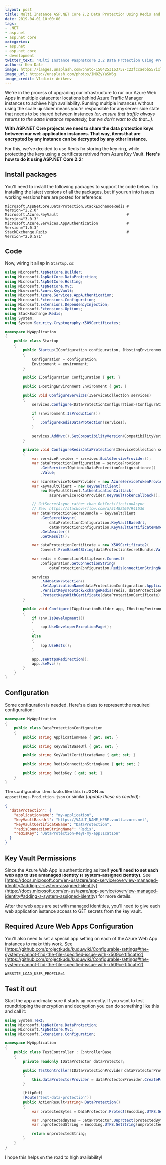 ```yaml
---
layout: post
title: Multi Instance ASP.NET Core 2.2 Data Protection Using Redis and an Azure Key Vault Certificate
date: 2019-04-01 10:00:00
tags:
- .NET
- asp.net
- asp.net core
categories:
- asp.net
- asp.net core
- development
twitter_text: "Multi Instance #aspnetcore 2.2 Data Protection Using #redis and an @Azure Key Vault Certificate"
authors: Ken Dale
image: https://images.unsplash.com/photo-1504253163759-c23fccaebb55?ixlib=rb-1.2.1&auto=format&fit=crop&w=1950&q=80
image_url: https://unsplash.com/photos/IM8ZyYaSW6g
image_credit: Vladimir Anikeev
---
```


We're in the process of upgrading our infrastructure to run our Azure Web Apps in multiple datacenter locations behind Azure Traffic Manager instances to achieve high availability. Running multiple instances without using the scale up slider means you're responsible for any server side state that needs to be shared between instances *(or, ensure that traffic always returns to the same instance repeatedly, but we don't want to do that...)*.

**With ASP.NET Core projects we need to share the data protection keys between our web application instances. That way, items that are encrypted by any instance can be decrypted by any other instance.**

For this, we've decided to use Redis for storing the key ring, while protecting the keys using a certificate retrived from Azure Key Vault. **Here's how to do it using ASP.NET Core 2.2:**

## Install packages

You'll need to install the following packages to support the code below. Try installing the latest versions of all the packages, but if you run into issues working versions here are posted for reference:

```
Microsoft.AspNetCore.DataProtection.StackExchangeRedis # Version="2.2.0"
Microsoft.Azure.KeyVault                               # Version="3.0.3"
Microsoft.Azure.Services.AppAuthentication             # Version="1.0.3"
StackExchange.Redis                                    # Version="2.0.571"
```

## Code

Now, wiring it all up in `Startup.cs`:

```csharp
using Microsoft.AspNetCore.Builder;
using Microsoft.AspNetCore.DataProtection;
using Microsoft.AspNetCore.Hosting;
using Microsoft.AspNetCore.Mvc;
using Microsoft.Azure.KeyVault;
using Microsoft.Azure.Services.AppAuthentication;
using Microsoft.Extensions.Configuration;
using Microsoft.Extensions.DependencyInjection;
using Microsoft.Extensions.Options;
using StackExchange.Redis;
using System;
using System.Security.Cryptography.X509Certificates;

namespace MyApplication
{
    public class Startup
    {
        public Startup(IConfiguration configuration, IHostingEnvironment environment)
        {
            Configuration = configuration;
            Environment = environment;
        }

        public IConfiguration Configuration { get; }

        public IHostingEnvironment Environment { get; }

        public void ConfigureServices(IServiceCollection services)
        {
            services.Configure<DataProtectionConfiguration>(Configuration.GetSection("dataProtection"));

            if (Environment.IsProduction())
            {
                ConfigureRedisDataProtection(services);
            }

            services.AddMvc().SetCompatibilityVersion(CompatibilityVersion.Version_2_2);
        }

        private void ConfigureRedisDataProtection(IServiceCollection services)
        {
            var serviceProvider = services.BuildServiceProvider();
            var dataProtectionConfiguration = serviceProvider
                .GetService<IOptions<DataProtectionConfiguration>>()
                .Value;

            var azureServiceTokenProvider = new AzureServiceTokenProvider();
            var keyVaultClient = new KeyVaultClient(
                new KeyVaultClient.AuthenticationCallback(
                    azureServiceTokenProvider.KeyVaultTokenCallback));

            // GetSecretAsync rather than GetCertificationAsync
            // See: https://stackoverflow.com/a/51482569/941536
            var dataProtectionSecretBundle = keyVaultClient
                .GetSecretAsync(
                    dataProtectionConfiguration.KeyVaultBaseUrl,
                    dataProtectionConfiguration.KeyVaultCertificateName)
                .GetAwaiter()
                .GetResult();

            var dataProtectionCertificate = new X509Certificate2(
                Convert.FromBase64String(dataProtectionSecretBundle.Value));

            var redis = ConnectionMultiplexer.Connect(
                Configuration.GetConnectionString(
                    dataProtectionConfiguration.RedisConnectionStringName));

            services
                .AddDataProtection()
                .SetApplicationName(dataProtectionConfiguration.ApplicationName)
                .PersistKeysToStackExchangeRedis(redis, dataProtectionConfiguration.RedisKey)
                .ProtectKeysWithCertificate(dataProtectionCertificate);
        }

        public void Configure(IApplicationBuilder app, IHostingEnvironment env)
        {
            if (env.IsDevelopment())
            {
                app.UseDeveloperExceptionPage();
            }
            else
            {
                app.UseHsts();
            }

            app.UseHttpsRedirection();
            app.UseMvc();
        }
    }
}
```

## Configuration

Some configuration is needed. Here's a class to represent the required configuration:

```csharp
namespace MyApplication
{
    public class DataProtectionConfiguration
    {
        public string ApplicationName { get; set; }

        public string KeyVaultBaseUrl { get; set; }

        public string KeyVaultCertificateName { get; set; }

        public string RedisConnectionStringName { get; set; }

        public string RedisKey { get; set; }
    }
}
```

The configuration then looks like this in JSON as `appsettings.Production.json` or similar (*update these as needed*):

```json
{
  "dataProtection": {
    "applicationName": "my-application",
    "keyVaultBaseUrl": "https://VAULT_NAME_HERE.vault.azure.net",
    "keyVaultCertificateName": "DataProtection",
    "redisConnectionStringName": "Redis",
    "redisKey": "DataProtection-Keys-my-application"
  }
}
```

## Key Vault Permissions

Since the Azure Web App is authenticating as itself **you'll need to set each web app to use a managed identity (a system-assigned identity)**. See [https://docs.microsoft.com/en-us/azure/app-service/overview-managed-identity#adding-a-system-assigned-identity](https://docs.microsoft.com/en-us/azure/app-service/overview-managed-identity#adding-a-system-assigned-identity) for more details.

After the web apps are set with managed identities, you'll need to give each web application instance access to GET secrets from the key vault.

## Required Azure Web Apps Configuration

You'll also need to set a special app setting on each of the Azure Web App instances to make this work. See [https://github.com/projectkudu/kudu/wiki/Configurable-settings#the-system-cannot-find-the-file-specified-issue-with-x509certificate2](https://github.com/projectkudu/kudu/wiki/Configurable-settings#the-system-cannot-find-the-file-specified-issue-with-x509certificate2).

```
WEBSITE_LOAD_USER_PROFILE=1
```

## Test it out

Start the app and make sure it starts up correctly. If you want to test roundtripping the encryption and decryption you can do something like this and call it:

```csharp
using System.Text;
using Microsoft.AspNetCore.DataProtection;
using Microsoft.AspNetCore.Mvc;
using Microsoft.Extensions.Configuration;

namespace MyApplication
{
    public class TestController : ControllerBase
    {
        private readonly IDataProtector dataProtector;

        public TestController(IDataProtectionProvider dataProtectorProvider)
        {
            this.dataProtectorProvider = dataProtectorProvider.CreateProtector("Test");
        }

        [HttpGet]
        [Route("test-data-protection")]
        public ActionResult<string> DataProtection()
        {
            var protectedBytes = DataProtector.Protect(Encoding.UTF8.GetBytes("test"));

            var unprotectedBytes = DataProtector.Unprotect(protectedBytes);
            var unprotectedString = Encoding.UTF8.GetString(unprotectedBytes);

            return unprotectedString;
        }
    }
}
```

I hope this helps on the road to high availability!
